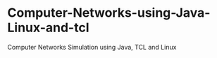 # Computer-Networks-using-Java-Linux-and-tcl
Computer Networks Simulation using Java, TCL and Linux
